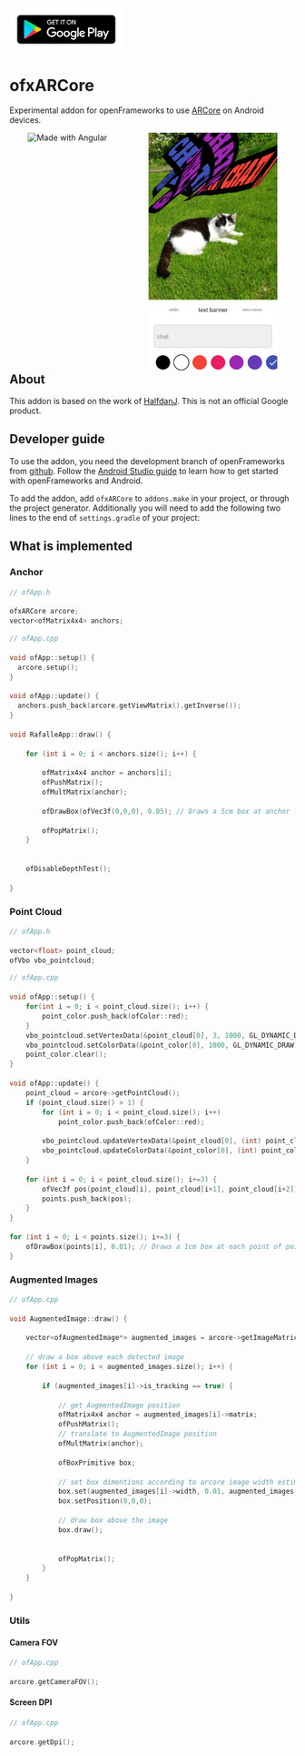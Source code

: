 <a href="https://play.google.com/store/apps/details?id=cc.openframeworks.ardrawing">
  <img src=".img/dl.png" width="200"/>
</a>

# ofxARCore
Experimental addon for openFrameworks to use [ARCore](https://developers.google.com/ar) on Android devices.

  <div style="position: relative; width: 90%; height: 100%; margin-left:5%; margin-right: 5%;display: flex; justify-content: center; float: left;">
    <img align="left" src=".img/demo.gif" style="padding-left:1%; padding-right:1%" alt="Made with Angular" title="Angular"  width="45%" />
    <img align="left" src=".img/demo.webp" style="padding-left:1%; padding-right:1%" alt="Made with Bootstrap" title="Bootstrap"  width="50%" />
  </div>





## About
This addon is based on the work of [HalfdanJ](https://github.com/HalfdanJ/).
This is not an official Google product.

## Developer guide
To use the addon, you need the development branch of openFrameworks from [github](http://github.com/openFrameworks/openFrameworks).  Follow the [Android Studio guide](https://github.com/openframeworks/openFrameworks/blob/master/docs/android_studio.md) to learn how to get started with openFrameworks and Android.

To add the addon, add `ofxARCore` to `addons.make` in your project, or through the project generator. Additionally you will need to add the following two lines to the end of `settings.gradle` of your project:

## What is implemented

### Anchor

```h
// ofApp.h

ofxARCore arcore;
vector<ofMatrix4x4> anchors;
```

```cpp
// ofApp.cpp

void ofApp::setup() {
  arcore.setup();
}

void ofApp::update() {
  anchors.push_back(arcore.getViewMatrix().getInverse());
}

void RafalleApp::draw() {

    for (int i = 0; i < anchors.size(); i++) {

        ofMatrix4x4 anchor = anchors[i];
        ofPushMatrix();
        ofMultMatrix(anchor);

        ofDrawBox(ofVec3f(0,0,0), 0.05); // Draws a 5cm box at anchor location

        ofPopMatrix();
    }


    ofDisableDepthTest();

}


```

### Point Cloud

```h
// ofApp.h

vector<float> point_cloud;
ofVbo vbo_pointcloud;
```

```cpp
// ofApp.cpp

void ofApp::setup() {
    for(int i = 0; i < point_cloud.size(); i++) {
        point_color.push_back(ofColor::red);
    }
    vbo_pointcloud.setVertexData(&point_cloud[0], 3, 1000, GL_DYNAMIC_DRAW);
    vbo_pointcloud.setColorData(&point_color[0], 1000, GL_DYNAMIC_DRAW);
    point_color.clear();
}

void ofApp::update() {
    point_cloud = arcore->getPointCloud();
    if (point_cloud.size() > 1) {
        for (int i = 0; i < point_cloud.size(); i++)
            point_color.push_back(ofColor::red);

        vbo_pointcloud.updateVertexData(&point_cloud[0], (int) point_cloud.size() * 2);
        vbo_pointcloud.updateColorData(&point_color[0], (int) point_color.size() * 2);
    }

    for (int i = 0; i < point_cloud.size(); i+=3) {
        ofVec3f pos(point_cloud[i], point_cloud[i+1], point_cloud[i+2]);
        points.push_back(pos);
    }
}

for (int i = 0; i < points.size(); i+=3) {
    ofDrawBox(points[i], 0.01); // Draws a 1cm box at each point of point cloud
}

```

### Augmented Images
```cpp
// ofApp.cpp

void AugmentedImage::draw() {

    vector<ofAugmentedImage*> augmented_images = arcore->getImageMatrices();

    // draw a box above each detected image
    for (int i = 0; i < augmented_images.size(); i++) {

        if (augmented_images[i]->is_tracking == true) {

            // get AugmentedImage position
            ofMatrix4x4 anchor = augmented_images[i]->matrix;
            ofPushMatrix();
            // translate to AugmentedImage position
            ofMultMatrix(anchor);

            ofBoxPrimitive box;

            // set box dimentions according to arcore image width estimation
            box.set(augmented_images[i]->width, 0.01, augmented_images[i]->height);
            box.setPosition(0,0,0);

            // draw box above the image
            box.draw();


            ofPopMatrix();
        }
    }

}

```

### Utils
#### Camera FOV
```cpp
// ofApp.cpp

arcore.getCameraFOV();
```
#### Screen DPI
```cpp
// ofApp.cpp

arcore.getDpi();
```

